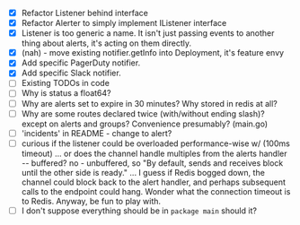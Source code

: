 - [x] Refactor Listener behind interface
- [x] Refactor Alerter to simply implement IListener interface
- [x] Listener is too generic a name. It isn't just passing events to another
      thing about alerts, it's acting on them directly.
- [x] (nah) - move existing notifier.getInfo into Deployment, it's feature envy
- [x] Add specific PagerDuty notifier.
- [x] Add specific Slack notifier.
- [ ] Existing TODOs in code
- [ ] Why is status a float64?
- [ ] Why are alerts set to expire in 30 minutes? Why stored in redis at all?
- [ ] Why are some routes declared twice (with/without ending slash)?
      except on alerts and groups? Convenience presumably? (main.go)
- [ ] 'incidents' in README - change to alert?
- [ ] curious if the listener could be overloaded performance-wise w/
      (100ms timeout) ... or does the channel handle multiples from the alerts
     handler -- buffered? no - unbuffered, so "By default, sends and receives
     block until the other side is ready." ... I guess if Redis bogged down,
     the channel could block back to the alert handler, and perhaps subsequent
     calls to the endpoint could hang. Wonder what the connection timeout is
     to Redis. Anyway, be fun to play with.
- [ ] I don't suppose everything should be in `package main` should it?
